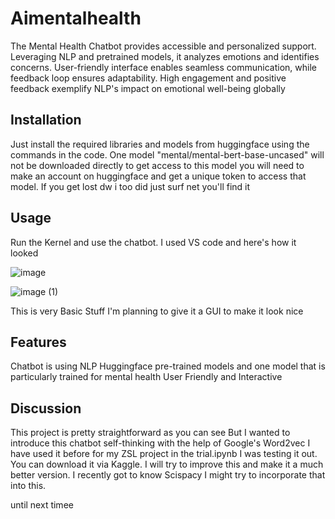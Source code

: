 # Aimentalhealth
The Mental Health Chatbot provides accessible and personalized support. Leveraging NLP and pretrained models, it analyzes emotions and identifies concerns. User-friendly interface enables seamless communication, while feedback loop ensures adaptability. High engagement and positive feedback exemplify NLP's impact on emotional well-being globally
## Installation
Just install the required libraries and models from huggingface using the commands in the code. One model "mental/mental-bert-base-uncased" will not be downloaded directly to get access to this model you will need to make an account on huggingface and get a unique token to access that model. If you get lost dw i too did just surf net you'll find it
## Usage
Run the Kernel and use the chatbot. I used VS code and here's how it looked 

![image](https://github.com/srx089/Aimentalhealth/assets/133990569/51184492-d600-4202-aef9-a83e4c4fb8ef)

![image (1)](https://github.com/srx089/Aimentalhealth/assets/133990569/c6c8e066-71b3-415d-a770-e02cf44ccb19)

This is very Basic Stuff I'm planning to give it a GUI to make it look nice
## Features
Chatbot is using NLP Huggingface pre-trained models and one model that is particularly trained for mental health
User Friendly and Interactive
## Discussion 
This project is pretty straightforward as you can see But I wanted to introduce this chatbot self-thinking with the help of Google's Word2vec I have used it before for my ZSL project in the trial.ipynb I was testing it out. You can download it via Kaggle. I will try to improve this and make it a much better version. I recently got to know Scispacy I might try to incorporate that into this. 

until next timee 
